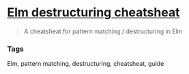 # [Elm destructuring cheatsheat](https://gist.github.com/yang-wei/4f563fbf81ff843e8b1e)

> A cheatsheat for pattern matching / destructuring in Elm

### Tags

Elm, pattern matching, destructuring, cheatsheat, guide
